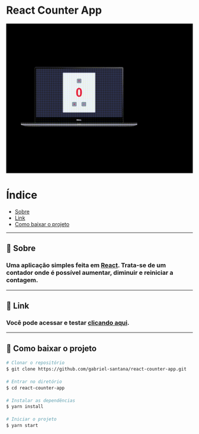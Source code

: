 # React Counter App



![React Counter App](./public/65cc9679-c64d-4dad-ac4e-7089d8732b53.gif)

# Índice
- [Sobre](#-sobre)
- [Link](#-link)
- [Como baixar o projeto](#-como-baixar-o-projeto)


---

## 📄 Sobre

### Uma aplicação simples feita em [React](https://pt-br.reactjs.org/). Trata-se de um contador onde é possível aumentar, diminuir e reiniciar a contagem. 
---
## 🔗 Link

### Você pode acessar e testar  [clicando aqui](https://gabriel-santana.github.io/react-counter-app/).

---

## 🐙 Como baixar o projeto

```bash
# Clonar o repositório
$ git clone https://github.com/gabriel-santana/react-counter-app.git

# Entrar no diretório
$ cd react-counter-app

# Instalar as dependências
$ yarn install

# Iniciar o projeto
$ yarn start

```
